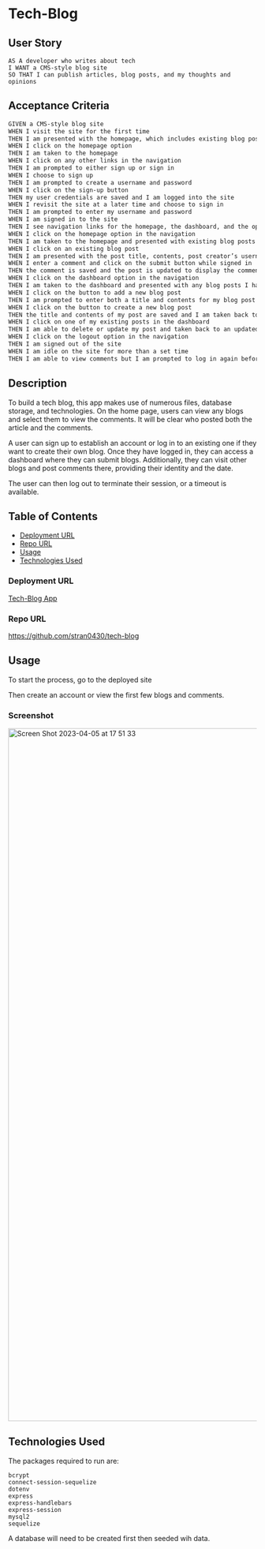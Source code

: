 # Tech-Blog

## User Story
```
AS A developer who writes about tech
I WANT a CMS-style blog site
SO THAT I can publish articles, blog posts, and my thoughts and opinions
```

## Acceptance Criteria
```md
GIVEN a CMS-style blog site
WHEN I visit the site for the first time
THEN I am presented with the homepage, which includes existing blog posts if any have been posted; navigation links for the homepage and the dashboard; and the option to log in
WHEN I click on the homepage option
THEN I am taken to the homepage
WHEN I click on any other links in the navigation
THEN I am prompted to either sign up or sign in
WHEN I choose to sign up
THEN I am prompted to create a username and password
WHEN I click on the sign-up button
THEN my user credentials are saved and I am logged into the site
WHEN I revisit the site at a later time and choose to sign in
THEN I am prompted to enter my username and password
WHEN I am signed in to the site
THEN I see navigation links for the homepage, the dashboard, and the option to log out
WHEN I click on the homepage option in the navigation
THEN I am taken to the homepage and presented with existing blog posts that include the post title and the date created
WHEN I click on an existing blog post
THEN I am presented with the post title, contents, post creator’s username, and date created for that post and have the option to leave a comment
WHEN I enter a comment and click on the submit button while signed in
THEN the comment is saved and the post is updated to display the comment, the comment creator’s username, and the date created
WHEN I click on the dashboard option in the navigation
THEN I am taken to the dashboard and presented with any blog posts I have already created and the option to add a new blog post
WHEN I click on the button to add a new blog post
THEN I am prompted to enter both a title and contents for my blog post
WHEN I click on the button to create a new blog post
THEN the title and contents of my post are saved and I am taken back to an updated dashboard with my new blog post
WHEN I click on one of my existing posts in the dashboard
THEN I am able to delete or update my post and taken back to an updated dashboard
WHEN I click on the logout option in the navigation
THEN I am signed out of the site
WHEN I am idle on the site for more than a set time
THEN I am able to view comments but I am prompted to log in again before I can add, update, or delete comments
```
## Description
To build a tech blog, this app makes use of numerous files, database storage, and technologies. On the home page, users can view any blogs and select them to view the comments. It will be clear who posted both the article and the comments.

A user can sign up to establish an account or log in to an existing one if they want to create their own blog. Once they have logged in, they can access a dashboard where they can submit blogs. Additionally, they can visit other blogs and post comments there, providing their identity and the date.

The user can then log out to terminate their session, or a timeout is available.

## Table of Contents
- [Deployment URL](#Deployment-URL)
- [Repo URL](#Repo-URL)
- [Usage](#Usage)
- [Technologies Used](#Technologies-Used)


### Deployment URL
[Tech-Blog App](https://newtechblog.herokuapp.com/)

### Repo URL
https://github.com/stran0430/tech-blog


## Usage
To start the process, go to the deployed site

Then create an account or view the first few blogs and comments.

### Screenshot
<img width="1405" alt="Screen Shot 2023-04-05 at 17 51 33" src="https://user-images.githubusercontent.com/115510413/230220923-d41d7149-dfc7-4c9d-9024-038412246269.png">


## Technologies Used
The packages required to run are:
```
bcrypt
connect-session-sequelize
dotenv
express
express-handlebars
express-session
mysql2
sequelize
```

A database will need to be created first then seeded wih data.

